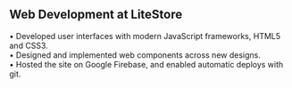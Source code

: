 ## Web Development at LiteStore<br>
•	Developed user interfaces with modern JavaScript frameworks, HTML5 and CSS3.<br>
•	Designed and implemented web components across new designs.<br>
•	Hosted the site on Google Firebase, and enabled automatic deploys with git.<br>
